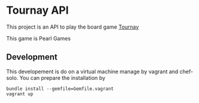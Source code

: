 # Tournay API #

This project is an API to play the board game [Tournay](http://boardgamegeek.com/boardgame/105037/tournay)

This game is Pearl Games

## Development ##

This developement is do on a virtual machine manage by vagrant and
chef-solo. You can prepare the installation by

```
bundle install --gemfile=Gemfile.vagrant
vagrant up
```

